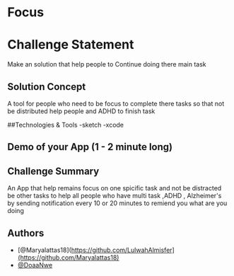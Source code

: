 
# Focus

# Challenge Statement
Make an  solution that help people to Continue doing there main task

## Solution Concept
A tool for people who need to be focus to complete there tasks so that not be distributed
help people and ADHD to finish task

##Technologies & Tools
-sketch
-xcode

## Demo of your App (1 - 2 minute long)

## Challenge Summary
An App that  help remains focus on one spicific task and not be distracted be other tasks 
to help all people who have multi task  ,ADHD , Alzheimer's 
by sending notification every 10 or 20 minutes to remiend you what are you doing






## Authors

- [@Maryalattas18](https://github.com/LulwahAlmisfer](https://github.com/Maryalattas18)
- [@DoaaNwe](https://github.com/DoaaNwe)
